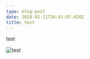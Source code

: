 ```yaml
---
type: blog-post
date: 2020-02-11T16:41:07.020Z
title: test
---
```

test

![test](/assets/vladimir-sainte-iowa-presentation-2.jpg "test title")
